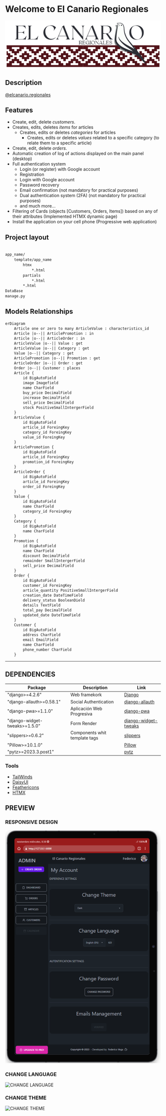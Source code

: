 # Welcome to El Canario Regionales

![El Canario Regionales Logo](images/logo-header.png)

## Description

[@elcanario.regionales](https://www.instagram.com/elcanario.regionales/)

## Features

- Create, edit, delete _customers_.
- Creates, edits, deletes _items_ for articles
  - Creates, edits or deletes _categories_ for articles
    - Creates, edits or deletes _values_ related to a specific category (to relate them to a specific article)
- Create, edit, delete _orders_.
- Automatic creation of log of actions displayed on the main panel (desktop)
- Full authentication system
  - Login (or register) with Google account
  - Registration
  - Login with Google account
  - Password recovery
  - Email confirmation (not mandatory for practical purposes)
  - Dual authentication system (2FA) (not mandatory for practical purposes)
  - and much more...
- Filtering of Cards (objects [Customers, Orders, Items]) based on any of their attributes (Implemented HTMX dynamic page)
- Install the application on your cell phone (Progressive web application)

## Project layout

``` bash

app_name/
    template/app_name
        htmx
            *.html
        partials
            *.html
        *.html
DataBase
manage.py
```

## Models Relationships

``` mermaid
erDiagram 
    Article one or zero to many ArticleValue : characteristics_id
    Article |o--|| ArticlePromotion : in
    Article |o--|| ArticleOrder : in
    ArticleValue |o--|| Value : get
    ArticleValue |o--|| Category : get
    Value |o--|| Category : get
    ArticlePromotion |o--|| Promotion : get
    ArticleOrder |o--|| Order : get
    Order |o--|| Customer : places
    Article {
        id BigAutoField
        image Imagefield
        name CharField
        buy_price DecimalField
        increase DecimalField
        sell_price DecimalField
        stock PositiveSmallIntergerField
    }
    ArticleValue {
        id BigAutoField
        article_id ForeingKey
        category_id ForeingKey
        value_id ForeingKey
    }
    ArticlePromotion {
        id BigAutoField
        article_id ForeingKey
        promotion_id ForeingKey
    }
    ArticleOrder {
        id BigAutoField
        article_id ForeingKey
        order_id ForeingKey
    }
    Value {
        id BigAutoField
        name CharField
        category_id ForeingKey
    }
    Category {
        id BigAutoField
        name CharField
    }
    Promotion {
        id BigAutoField
        name CharField
        discount DecimalField
        remainder SmallIntergerField
        sell_price DecimalField
    }
    Order {
        id BigAutoField
        customer_id ForeingKey
        article_quantity PositiveSmallIntergerField
        creation_date DateTimeField
        delivery_status BooleanDield
        details TextField
        total_pay DecimalField
        updated_date DateTimeField
    }
    Customer {
        id BigAutoField
        address CharField
        email EmailField
        name CharField
        phone_number CharField
    }
```

---

## DEPENDENCIES

| Package | Description | Link |
| ----------- | ---|---|
| "django>=4.2.6" | Web framekork | [Django](https://www.djangoproject.com/) |
| "django-allauth>=0.58.1" | Social Authentication |[django-allauth](https://github.com/pennersr/django-allauth)|
| "django-pwa>=1.1.0" | Aplicación Web Progresiva | [django-pwa](https://github.com/silviolleite/django-pwa) |
| "django-widget-tweaks>=1.5.0" | Form Render | [django-widget-tweaks](https://github.com/jazzband/django-widget-tweaks) |
| "slippers>=0.6.2" |Components whit template tags| [slippers](https://github.com/mixxorz/slippers) |
| "Pillow>=10.1.0" ||[Pillow](https://github.com/python-pillow/Pillow)|
| "pytz>=2023.3.post1" ||[pytz](https://github.com/stub42/pytz)|

### Tools

- [TailWinds](https://tailwindcss.com/)
- [DaisyUI](https://daisyui.com/)
- [Feathericons](https://feathericons.com/)
- [HTMX](https://htmx.org/)

## PREVIEW

### RESPONSIVE DESIGN

![RESPONSIVE DESIGN](images/responsive_design.png)

### CHANGE LANGUAGE

![CHANGE LANGUAGE](images/switch-lenguage.gif)

### CHANGE THEME

![CHANGE THEME](images/switch-theme.gif)
